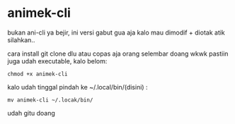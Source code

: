 # animek-cli
bukan ani-cli ya bejir, ini versi gabut gua aja
  kalo mau dimodif + diotak atik silahkan..


cara install
git clone dlu atau copas aja orang selembar doang wkwk
pastiin juga udah executable, kalo belom:

    chmod +x animek-cli

kalo udah tinggal pindah ke ~/.local/bin/(disini) :

    mv animek-cli ~/.locak/bin/

  udah gitu doang
